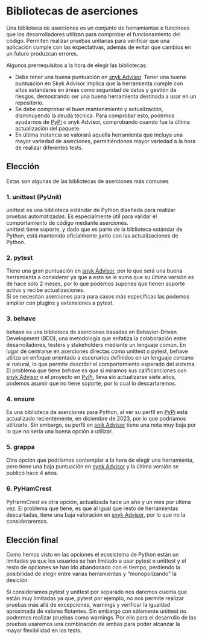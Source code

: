 # Bibliotecas de aserciones
Una biblioteca de aserciones es un conjunto de herramientas o funcinoes que los desarrolladores utilizan para comprobar el funcionamiento del código. Permiten realizar pruebas unitarias para verificar que una aplicación cumple con las expectativas, además de evitar que cambios en un futuro produzcan errores.  

Algunos prerrequisitos a la hora de elegir las bibliotecas:
* Debe tener una buena puntuación en [snyk Advisor](https://snyk.io/advisor/). Tener una buena puntuación en Skyk Advisor implica que la herramienta cumple con altos estándares en áreas como seguridad de datos y gestión de riesgos, demostrando ser una buena herramienta destinada a usar en un repositorio.
* Se debe comprobar el buen mantenimiento y actualización, disminuyendo la deuda técnica. Para comprobar esto, podemos ayudarnos de [PyPi](https://pypi.org/) o snyk Advisor, comprobando cuando fue la última actualización del paquete.
* En última instancia se valorará aquella herramienta que incluya una mayor variedad de aserciones, permitiéndonos mayor variedad a la hora de realizar diferentes tests.
## Elección
Estas son algunas de las bibliotecas de aserciones más comunes
### 1. unittest (PyUnit)
unittest es una biblioteca estándar de Python diseñada para realizar pruebas automatizadas. Es especialmente útil para validar el comportamiento de código mediante aserciones.  
unittest tiene soporte, y dado que es parte de la biblioteca estándar de Python, está mantenido oficialmente junto con las actualizaciones de Python.
### 2. pytest
Tiene una gran puntuación en [snyk Advisor](https://snyk.io/advisor/python/pytest), por lo que será una buena herramienta a considerar ya que a esto se le suma que su última versión es de hace sólo 2 meses, por lo que podemos supones que tienen soporte activo y recibe actualizaciones.  
Si se necesitan aserciones para para casos más específicas las podemos ampliar con plugins y extensiones a pytest.
### 3. behave
behave es una biblioteca de aserciones basadas en Behavior-Driven Development (BDD), una metodología que enfatiza la colaboración entre desarrolladores, testers y stakeholders mediante un lenguaje común. En lugar de centrarse en aserciones directas como unittest o pytest, behave utiliza un enfoque orientado a escenarios definidos en un lenguaje cercano al natural, lo que permite describir el comportamiento esperado del sistema.
El problema que tiene behave es que si miramos sus calificanciones con [snyk Advisor](https://snyk.io/advisor/python/behave) o el proyecto en [PyPi](https://pypi.org/project/behave/), lleva sin actualizarse siete años, podemos asumir que no tiene soporte, por lo cual lo descartaremos.
### 4. ensure
Es una biblioteca de aserciones para Python, al ver su perfil en [PyPi](https://pypi.org/project/ensure/) está actualizado recientemente, en diciembre de 2023, por lo que podríamos utilizarlo. Sin embargo, su perfil en [snik Advisor](https://snyk.io/advisor/python/ensure) tiene una nota muy baja por lo que no sería una buena opción a utilizar.
### 5. grappa
Otra opción que podríamos contemplar a la hora de elegir una herramienta, pero tiene una baja puntuación en [synk Advisor](https://snyk.io/advisor/python/grappa) y la última versión se publicó hace 4 años.
### 6. PyHamCrest
PyHarmCrest es otra opción, actualizada hace un año y un mes por última vez. El problema que tiene, es que al igual que resto de herramientas descartadas, tiene una baja valoración en [snyk Advisor](https://snyk.io/advisor/search?source=python&q=pyhamcrest), por lo que no la consideraremos.

## Elección final
Como hemos visto en las opciones el ecosistema de Python están un limitadas ya que los usuarios se han limitado a usar pytest o unittest y el resto de opciones se han ido abandonado con el tiempo, perdiendo la posibilidad de elegir entre varias herramientas y "monopolizando" la desición.

Si consideramos pytest y unittest por separado nos daremos cuenta que están muy limitadas ya que, pytest por ejemplo, no nos permite realizar pruebas más allá de excepciones, warnings y verificar la igualdad aproximada de valores flotantes. Sin embargo con sólamente unittest no podremos realizar pruebas como warnings. Por ello para el desarrollo de las pruebas usaremos una combinación de ambas para poder alcanzar la mayor flexibilidad en los tests.